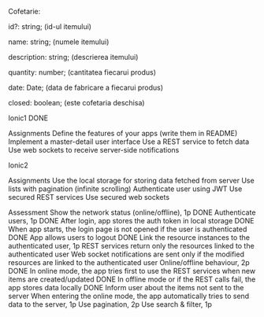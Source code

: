 Cofetarie:

id?: string; (id-ul itemului)

name: string; (numele itemului)

description: string; (descrierea itemului)

quantity: number; (cantitatea fiecarui produs)

date: Date; (data de fabricare a fiecarui produs)

closed: boolean; (este cofetaria deschisa)


Ionic1 DONE

Assignments
Define the features of your apps (write them in README)
Implement a master-detail user interface
Use a REST service to fetch data
Use web sockets to receive server-side notifications



Ionic2

Assignments
Use the local storage for storing data fetched from server
Use lists with pagination (infinite scrolling)
Authenticate user using JWT
Use secured REST services
Use secured web sockets

Assessment
Show the network status (online/offline), 1p DONE
Authenticate users, 1p DONE
After login, app stores the auth token in local storage DONE
When app starts, the login page is not opened if the user is authenticated DONE
App allows users to logout DONE
Link the resource instances to the authenticated user, 1p
REST services return only the resources linked to the authenticated user
Web socket notifications are sent only if the modified resources are linked to the authenticated user
Online/offline behaviour, 2p DONE
In online mode, the app tries first to use the REST services when new items are created/updated DONE
In offline mode or if the REST calls fail, the app stores data locally DONE
Inform user about the items not sent to the server 
When entering the online mode, the app automatically tries to send data to the server, 1p
Use pagination, 2p
Use search & filter, 1p